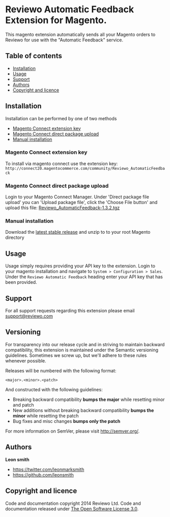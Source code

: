 # Reviewo Automatic Feedback Extension for Magento.

This magento extension automatically sends all your Magento orders to Reviewo for use with the "Automatic Feedback" service.

## Table of contents

 - [Installation](#installation)
 - [Usage](#usage)
 - [Support](#support)
 - [Authors](#authors)
 - [Copyright and licence](#copyright-and-licence)

## Installation

Installation can be performed by one of two methods

 - [Magento Connect extension key](#magento-connect-extension-key)
 - [Magento Connect direct package upload](#magento-connect-direct-package-upload)
 - [Manual installation](#manual-installation)

### Magento Connect extension key

To install via magento connect use the extension key:
`http://connect20.magentocommerce.com/community/Reviewo_AutomaticFeedback`

### Magento Connect direct package upload

Login to your Magento Connect Manager. Under 'Direct package file upload' you can 'Upload package file', click the 'Choose File button' and upload this file: [Reviewo_AutomaticFeedback-1.3.2.tgz](https://github.com/reviewo/magento-automatic-feedback/raw/v1.3.2/release/Reviewo_AutomaticFeedback-1.3.2.tgz)

### Manual installation

Download the [latest stable release](https://github.com/reviewo/magento-automatic-feedback/raw/v1.3.2/release/Reviewo_AutomaticFeedback-1.3.2.tgz) and unzip to to your root Magento directory

## Usage

Usage simply requires providing your API key to the extension. Login to your magento installation and navigate to `System > Configuration > Sales`. Under the `Reviewo Automatic Feedback` heading enter your API key that has been provided.

## Support

For all support requests regarding this extension please email <support@reviewo.com>

## Versioning

For transparency into our release cycle and in striving to maintain backward compatibility, this extension is maintained under the Semantic versioning guidelines. Sometimes we screw up, but we'll adhere to these rules whenever possible.

Releases will be numbered with the following format:

`<major>.<minor>.<patch>`

And constructed with the following guidelines:

- Breaking backward compatibility **bumps the major** while resetting minor and patch
- New additions without breaking backward compatibility **bumps the minor** while resetting the patch
- Bug fixes and misc changes **bumps only the patch**

For more information on SemVer, please visit <http://semver.org/>.

## Authors

**Leon smith**

- <https://twitter.com/leonmarksmith>
- <https://github.com/leonsmith>

## Copyright and licence
Code and documentation copyright 2014 Reviewo Ltd.
Code and documentation released under [The Open Software License 3.0](LICENCE).

